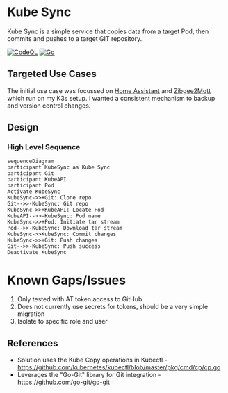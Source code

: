 # Kube Sync
Kube Sync is a simple service that copies data from a target Pod, then commits and pushes to a target GIT repository.

[![CodeQL](https://github.com/steve-winter/kube-sync/actions/workflows/codeql-analysis.yml/badge.svg)](https://github.com/steve-winter/kube-sync/actions/workflows/codeql-analysis.yml)  [![Go](https://github.com/steve-winter/kube-sync/actions/workflows/go.yml/badge.svg)](https://github.com/steve-winter/kube-sync/actions/workflows/go.yml)

## Targeted Use Cases
The initial use case was focussed on [Home Assistant](https://artifacthub.io/packages/helm/k8s-at-home/home-assistant) and [Zibgee2Mqtt](https://artifacthub.io/packages/helm/k8s-at-home/zigbee2mqtt) which run on my K3s setup. I wanted a consistent mechanism to backup and version control changes.

## Design

### High Level Sequence
```mermaid
sequenceDiagram
participant KubeSync as Kube Sync
participant Git
participant KubeAPI
participant Pod
Activate KubeSync
KubeSync->>+Git: Clone repo
Git-->>-KubeSync: Git repo
KubeSync->>+KubeAPI: Locate Pod
KubeAPI-->>-KubeSync: Pod name
KubeSync->>+Pod: Initiate tar stream
Pod-->>-KubeSync: Download tar stream
KubeSync->>KubeSync: Commit changes
KubeSync->>+Git: Push changes
Git-->>-KubeSync: Push success
Deactivate KubeSync
```


# Known Gaps/Issues
1. Only tested with AT token access to GitHub
2. Does not currently use secrets for tokens, should be a very simple migration
3. Isolate to specific role and user

## References
- Solution uses the Kube Copy operations in Kubectl - https://github.com/kubernetes/kubectl/blob/master/pkg/cmd/cp/cp.go
- Leverages the "Go-Git" library for Git integration - https://github.com/go-git/go-git
